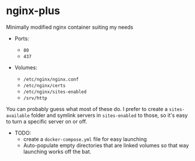 # nginx-plus

Minimally modified nginx container suiting my needs

* Ports:
  * ``80``
  * ``437``

* Volumes:
  * ``/etc/nginx/nginx.conf``
  * ``/etc/nginx/certs``
  * ``/etc/nginx/sites-enabled``
  * ``/srv/http``

You can probably guess what most of these do.  I prefer to create a ``sites-available`` folder and symlink
servers in ``sites-enabled`` to those, so it's easy to turn a specific server on or off.

 * TODO:
   * create a ``docker-compose.yml`` file for easy launching
   * Auto-populate empty directories that are linked volumes so that way launching works off the bat.
  